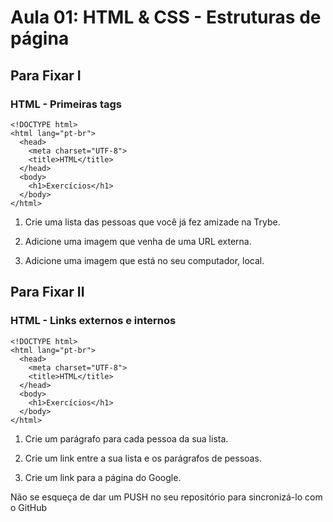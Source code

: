 # Aula 01: HTML & CSS - Estruturas de página

## Para Fixar I

### HTML - Primeiras tags

```
<!DOCTYPE html>
<html lang="pt-br">
  <head>
    <meta charset="UTF-8">
    <title>HTML</title>
  </head>
  <body>
    <h1>Exercícios</h1>
  </body>
</html>
```

1. Crie uma lista das pessoas que você já fez amizade na Trybe.
   
2. Adicione uma imagem que venha de uma URL externa.

3. Adicione uma imagem que está no seu computador, local.

## Para Fixar II

### HTML - Links externos e internos

```
<!DOCTYPE html>
<html lang="pt-br">
  <head>
    <meta charset="UTF-8">
    <title>HTML</title>
  </head>
  <body>
    <h1>Exercícios</h1>
  </body>
</html>
```

1. Crie um parágrafo para cada pessoa da sua lista.

2. Crie um link entre a sua lista e os parágrafos de pessoas.

3. Crie um link para a página do Google.

Não se esqueça de dar um PUSH no seu repositório para sincronizá-lo com o GitHub